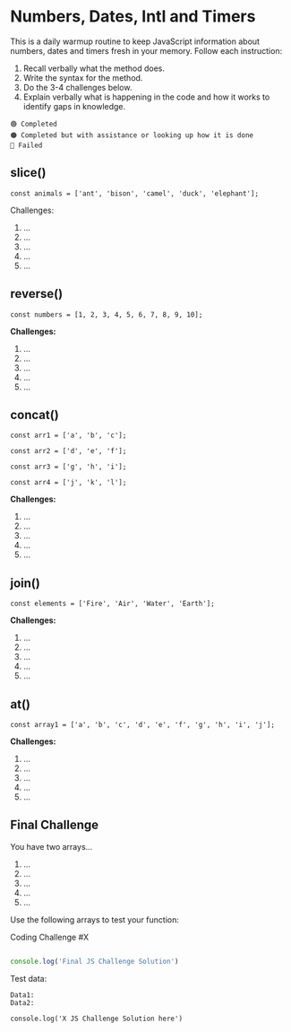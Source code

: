 # Numbers, Dates, Intl and Timers

This is a daily warmup routine to keep JavaScript information about numbers, dates and timers fresh in your memory. Follow each instruction:

1. Recall verbally what the method does. 
2. Write the syntax for the method.
3. Do the 3-4 challenges below.
4. Explain verbally what is happening in the code and how it works to identify gaps in knowledge.
```
🟢 Completed
🟠 Completed but with assistance or looking up how it is done
🔴 Failed
```

## slice() ##
```const animals = ['ant', 'bison', 'camel', 'duck', 'elephant'];```

Challenges:
1. ...
2. ...
3. ...
4. ...
5. ...

## reverse() ##
```const numbers = [1, 2, 3, 4, 5, 6, 7, 8, 9, 10];```

**Challenges:**
1. ...
2. ...
3. ...
4. ...
5. ...


## concat() ##

``const arr1 = ['a', 'b', 'c'];``

``const arr2 = ['d', 'e', 'f'];``

``const arr3 = ['g', 'h', 'i'];``

``const arr4 = ['j', 'k', 'l'];``

**Challenges:**
1. ...
2. ...
3. ...
4. ...
5. ...



## join() ##
```const elements = ['Fire', 'Air', 'Water', 'Earth'];```

**Challenges:**
1. ...
2. ...
3. ...
4. ...
5. ...


## at() ##
```const array1 = ['a', 'b', 'c', 'd', 'e', 'f', 'g', 'h', 'i', 'j'];```

**Challenges:**
1. ...
2. ...
3. ...
4. ...
5. ...

## Final Challenge ##

You have two arrays...

1. ...
2. ...
3. ...
4. ...
5. ...

Use the following arrays to test your function:

Coding Challenge #X
```js 

console.log('Final JS Challenge Solution')

```
Test data:

```
Data1:
Data2:
```

```JS
console.log('X JS Challenge Solution here')
```
